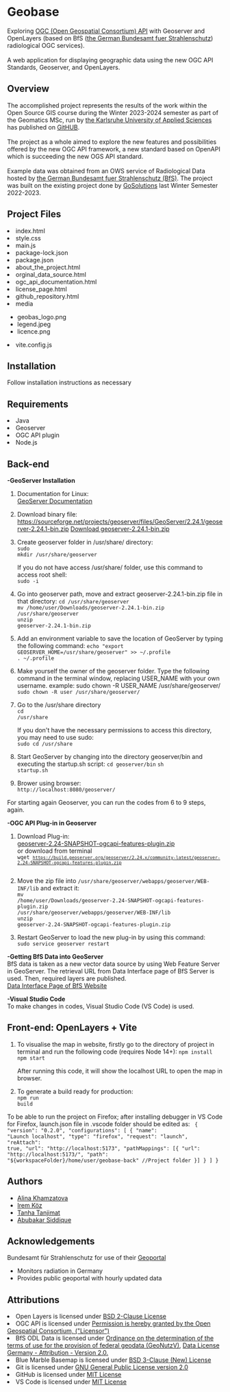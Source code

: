 # Geobase
Exploring <a href="https://ogcapi.ogc.org/">OGC (Open Geospatial Consortium) API</a> with Geoserver and OpenLayers (based on BfS (<a href="https://www.imis.bfs.de/geoportal/">the German Bundesamt fuer Strahlenschutz</a>) radiological OGC services). <br> <br>
A web application for displaying geographic data using the new OGC API Standards, Geoserver, and OpenLayers.<br>
## Overview
<p>
The accomplished project represents the results of the work within the Open Source GIS course during the Winter 2023-2024 semester as part of the Geomatics MSc, run by <a href="https://www.h-ka.de/">the Karlsruhe University of Applied Sciences</a> has published on <a href="https://github.com/HsKA-OSGIS/geobase-back">GitHUB</a>. <br> <br> The project as a whole aimed to explore the new features and possibilities offered by the new OGC API framework, a new standard based on OpenAPI which is succeeding the new OGS API standard.<br> <br>
        Example data was obtained from an OWS service of Radiological Data hosted by <a href="https://www.imis.bfs.de/geoportal/">the German Bundesamt fuer Strahlenschutz (BfS)</a>. The project was built on the existing project done by <a href="https://github.com/HsKA-OSGIS-archive/GOSolutions/">GoSolutions</a> last Winter Semester 2022-2023. 

## Project Files

  <li>index.html</li>
  <li>style.css</li>
  <li>main.js</li>
  <li>package-lock.json</li>
  <li>package.json</li>
  <li>about_the_project.html</li>
  <li>orginal_data_source.html</li>
  <li>ogc_api_documentation.html</li>
  <li>license_page.html</li>
  <li>github_repository.html</li>
  <li>media</li>
 <ul>
  <li>geobas_logo.png</li>
  <li>legend.jpeg</li>
  <li>licence.png</li>
  </ul>
  <li>vite.config.js</li>


## Installation 
Follow installation instructions as necessary

## Requirements 

  <li>Java</li>
  <li>Geoserver</li>
  <li>OGC API plugin</li>
  <li>Node.js</li>

## Back-end
<b> -GeoServer Installation </b>
1. Documentation for Linux: <br>
    <a href="https://docs.geoserver.org/stable/en/user/installation/linux.html">GeoServer Documentation</a>
 
2. Download binary file:<br>
   https://sourceforge.net/projects/geoserver/files/GeoServer/2.24.1/geoserver-2.24.1-bin.zip
   <a href="https://sourceforge.net/projects/geoserver/files/GeoServer/2.24.1/geoserver-2.24.1-bin.zip">Download geoserver-2.24.1-bin.zip</a>

4. Create geoserver folder in /usr/share/ directory:<br>
    <code>sudo mkdir /usr/share/geoserver</code>

   If you do not have access /usr/share/ folder, use this command to access root shell:<br>
    <code>sudo -i</code>

5. Go into geoserver path, move and extract geoserver-2.24.1-bin.zip file in that directory:
    <code>cd /usr/share/geoserver</code> <br>
    <code>mv /home/user/Downloads/geoserver-2.24.1-bin.zip /usr/share/geoserver</code><br>
    <code>unzip geoserver-2.24.1-bin.zip</code><br>

6. Add an environment variable to save the location of GeoServer by typing the following command:
    <code>echo "export GEOSERVER_HOME=/usr/share/geoserver" >> ~/.profile</code> <br>
    <code>. ~/.profile</code> <br>

7. Make yourself the owner of the geoserver folder. Type the following command in the terminal window, replacing USER_NAME with your own username.
example: sudo chown -R USER_NAME /usr/share/geoserver/ <br>
    <code>sudo chown -R user /usr/share/geoserver/</code>
 
9. Go to the /usr/share directory <br>
    <code>cd /usr/share</code>
    
    If you don't have the necessary permissions to access this directory, you may need to use sudo: <br>
    <code>sudo cd /usr/share</code>
 
10. Start GeoServer by changing into the directory geoserver/bin and executing the startup.sh script:
    <code>cd geoserver/bin</code>
    <code>sh startup.sh</code>
 
11. Brower using browser:<br>
    <code>http://localhost:8080/geoserver/</code>

For starting again Geoserver, you can run the codes from 6 to 9 steps, again.

<b> -OGC API Plug-in in Geoserver </b>

1. Download Plug-in:<br>
   <a href="https://build.geoserver.org/geoserver/2.24.x/community-latest/geoserver-2.24-SNAPSHOT-ogcapi-features-plugin.zip">geoserver-2.24-SNAPSHOT-ogcapi-features-plugin.zip</a> <br>
   or download from terminal <br>
   <code>wget <code>https://build.geoserver.org/geoserver/2.24.x/community-latest/geoserver-2.24-SNAPSHOT-ogcapi-features-plugin.zip </code> </code>
   
2. Move the zip file into <code>/usr/share/geoserver/webapps/geoserver/WEB-INF/lib</code> and extract it: <br>
 <code>mv /home/user/Downloads/geoserver-2.24-SNAPSHOT-ogcapi-features-plugin.zip /usr/share/geoserver/webapps/geoserver/WEB-INF/lib </code> <br>
 <code>unzip geoserver-2.24-SNAPSHOT-ogcapi-features-plugin.zip</code><br>
 
3. Restart GeoServer to load the new plug-in by using this command: <br>
  <code>sudo service geoserver restart </code>
  
<b> -Getting BfS Data into GeoServer </b> <br>
BfS data is taken as a new vector data source by using Web Feature Server in GeoServer. The retrieval URL from Data Interface page of BfS Server is used. Then, required layers are published. <br>
 <a href="https://odlinfo.bfs.de/ODL/EN/service/data-interface/data-interface_node.html">Data Interface Page of BfS Website</a>

<b> -Visual Studio Code </b> <br>
To make changes in codes, Visual Studio Code (VS Code) is used.

## Front-end: OpenLayers + Vite
1. To visualise the map in website, firstly go to the directory of project in terminal and run the following code (requires Node 14+):
   <code>npm install</code><br>
   <code>npm start</code><br>

   After running this code, it will show the localhost URL to open the map in browser.

2. To generate a build ready for production: <br>
   <code>npm run build</code><br>

To be able to run the project on Firefox; after installing debugger in VS Code for Firefox, launch.json file in .vscode folder should be edited as:
<code>
  {
    "version": "0.2.0",
    "configurations": [
        {
        "name": "Launch localhost",
        "type": "firefox",
        "request": "launch",
        "reAttach": true,
        "url": "http://localhost:5173",
            "pathMappings": [{
            "url": "http://localhost:5173/",
            "path": "${workspaceFolder}/home/user/geobase-back" //Project folder 
            }]
        }
    ]
  }
</code>
## Authors

- [Alina Khamzatova](https://github.com/alina-khamzatova)
- [Irem Köz](https://github.com/iremkoz)
- [Tanha Tanjimat](https://github.com/tanhatanjimat)
- [Abubakar Siddique](https://github.com/absmizi)

## Acknowledgements

Bundesamt für Strahlenschutz for use of their [Geoportal](https://www.imis.bfs.de/geoportal/)

- Monitors radiation in Germany
- Provides public geoportal with hourly updated data

## Attributions

<li>Open Layers is licensed under <a href="https://opensource.org/licenses/BSD-2-Clause">BSD 2-Clause License</a></li>
<li>OGC API is licensed under <a href="https://github.com/opengeospatial/ogcapi-features/blob/master/LICENSE">Permission is hereby granted by the Open Geospatial Consortium, ("Licensor")</a></li>  
<li>BfS ODL Data is licensed under <a href="http://www.gesetze-im-internet.de/geonutzv/eingangsformel.html">Ordinance on the determination of the terms of use for the provision of federal geodata (GeoNutzV)</a>, <a href="https://www.govdata.de/dl-de/by-2-0">Data License Germany - Attribution - Version 2.0.</a> </li> 
<li>Blue Marble Basemap is licensed under <a href="https://opensource.org/licenses/BSD-3-Clause">BSD 3-Clause (New) License </a> </li>
<li>Git is licensed under <a href="https://git-scm.com/about">GNU General Public License version 2.0</a></li> 
<li>GitHub is licensed under <a href="https://docs.github.com/en/repositories/managing-your-repositorys-settings-and-features/customizing-your-repository/licensing-a-repository">MIT License</a></li>
<li>VS Code is licensed under <a href="https://code.visualstudio.com/docs/supporting/FAQ">MIT License</a></li>

